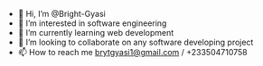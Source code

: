 - 👋 Hi, I’m @Bright-Gyasi
- 👀 I’m interested in software engineering
- 🌱 I’m currently learning web development
- 💞️ I’m looking to collaborate on any software developing project
- 📫 How to reach me brytgyasi1@gmail.com / +233504710758

<!---
Bright-Gyasi/Bright-Gyasi is a ✨ special ✨ repository because its `README.md` (this file) appears on your GitHub profile.
You can click the Preview link to take a look at your changes.
--->
